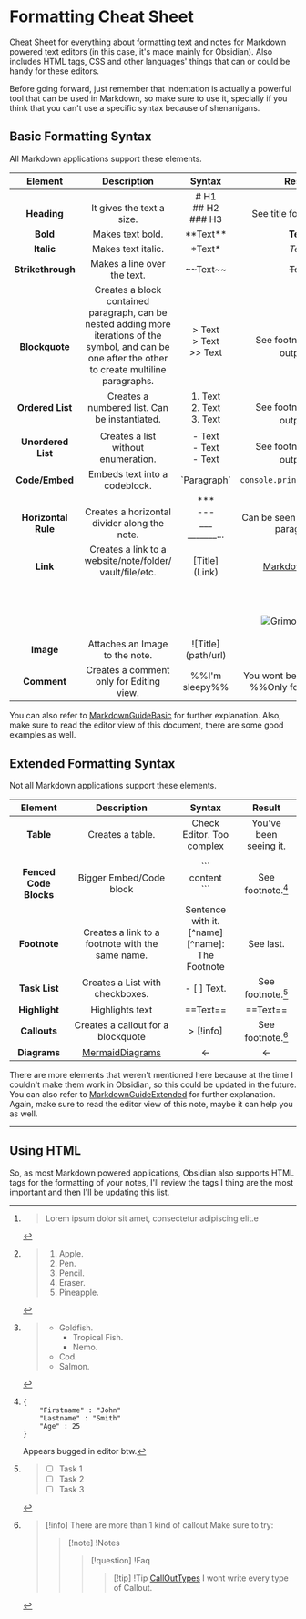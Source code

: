 # Formatting Cheat Sheet

Cheat Sheet for everything about formatting text and notes for Markdown powered text editors (in this case, it's made mainly for Obsidian). Also includes HTML tags, CSS and other languages' things that can or could be handy for these editors.

Before going forward, just remember that indentation is actually a powerful tool that can be used in Markdown, so make sure to use it, specially if you think that you can't use a specific syntax because of shenanigans.
## Basic Formatting Syntax 
All Markdown applications support these elements.

|                 Element                 |                                                                       Description                                                                       |                        Syntax                         |                                                                               Result                                                                                |     |
| :-------------------------------------: | :-----------------------------------------------------------------------------------------------------------------------------------------------------: | :---------------------------------------------------: | :-----------------------------------------------------------------------------------------------------------------------------------------------------------------: | --- |
|            <br />**Heading**            |                                                             <br />It gives the text a size.                                                             |              # H1<br />## H2<br />### H3              |                                                                    <br />See title for reference                                                                    |     |
|                **Bold**                 |                                                                    Makes text bold.                                                                     |                     \*\*Text\*\*                      |                                                                              **Text**                                                                               |     |
|               **Italic**                |                                                                   Makes text italic.                                                                    |                       \*Text\*                        |                                                                               *Text*                                                                                |     |
|            **Strikethrough**            |                                                               Makes a line over the text.                                                               |                     \~\~Text\~\~                      |                                                                              ~~Text~~                                                                               |     |
|       <br /><br />**Blockquote**        | Creates a block contained paragraph, can be nested adding more iterations of the symbol, and can be one after the other to create multiline paragraphs. |      <br />\> Text<br /> \> Text <br />\>\> Text      |                                                       <br /><br />See footnote for the output. [^Blockquote]                                                        |     |
|            **Ordered List**             |                                                      Creates a numbered list. Can be instantiated.                                                      |           1. Text<br />2. Text<br />3. Text           |                                                             <br />See footnote for the output. [^List]                                                              |     |
|           **Unordered List**            |                                                           Creates a list without enumeration.                                                           |            - Text<br />- Text<br />- Text             |                                                            <br />See footnote for the output. [^UnList]                                                             |     |
|             **Code/Embed**              |                                                              Embeds text into a codeblock.                                                              |                     \`Paragraph\`                     |                                                                     `console.println('Hello');`                                                                     |     |
|        <br />**Horizontal Rule**        |                                                   <br />Creates a horizontal divider along the note.                                                    | \*\*\*<br />\-\-\-<br />\_\_\_<br />\_\_\_\_\_\_\_... |                                                             <br />Can be seen after the next paragraph.                                                             |     |
|             <br />**Link**              |                                              Creates a link to a website/note/folder/<br />vault/file/etc.                                              |                <br />\[Title\]\(Link\)                |                                                        <br />[MarkdownGuide](https://www.markdownguide.org)                                                         |     |
| <br /><br /><br /><br /><br />**Image** |                                              <br /><br /><br /><br /><br />Attaches an Image to the note.                                               | <br /><br /><br /><br /><br />\!\[Title\]\(path/url\) | ![Grimoire Weiss](https://static.wikia.nocookie.net/nier/images/2/2c/Render_de_Grimoire_Weiss_-_NieR_Automata.png/revision/latest?cb=20180807145340&path-prefix=es) |     |
|               **Comment**               |                                                        Creates a comment only for Editing view.                                                         |                  \%\%I'm sleepy\%\%                   |                                                           You wont be able to see it %%Only for Editor%%                                                            |     |

You can also refer to [MarkdownGuideBasic](https://www.markdownguide.org/basic-syntax/#overview) for further explanation. Also, make sure to read the editor view of this document, there are some good examples as well.

## Extended Formatting Syntax
Not all Markdown applications support these elements.

| Element | Description | Syntax | Result |
| :-----------: | :-----------: | :-----------: | :-----------: |
| **Table** | Creates a table. | Check Editor. Too complex | You've been seeing it. |
| <br />**Fenced Code Blocks** | <br />Bigger Embed/Code block | \`\`\`<br />content<br />\`\`\` | <br />See footnote.[^CodeBlock]|
| <br />**Footnote** | <br />Creates a link to a footnote with the same name. | Sentence with it.\[\^name\]<br />\[\^name\]: The Footnote | <br />See last. |
| **Task List** | Creates a List with checkboxes. | \- \[ \] Text. | See footnote.[^TaskList] |
| **Highlight** | Highlights text | \=\=Text\=\= | ==Text== |
| **Callouts** | Creates a callout for a blockquote | > \[\!info\] | See footnote.[^Callout] |
| **Diagrams** | [MermaidDiagrams](https://mermaid.js.org/syntax/examples.html) | <- | <- |

There are more elements that weren't mentioned here because at the time I couldn't make them work in Obsidian, so this could be updated in the future. You can also refer to [MarkdownGuideExtended](https://www.markdownguide.org/extended-syntax/#overview) for further explanation. Again, make sure to read the editor view of this note, maybe it can help you as well.

---

## Using HTML
So, as most Markdown powered applications, Obsidian also supports HTML tags for the formatting of your notes, I'll review the tags I thing are the most important and then I'll be updating this list.



[^Blockquote]: > Lorem ipsum dolor sit amet, consectetur adipiscing elit.e
[^List]: 
	>1. Apple.
	>2. Pen.
	>	1. Pencil.
	>	2. Eraser.
	>3. Pineapple.
[^UnList]: 
	>- Goldfish.
	>	- Tropical Fish.
	>	- Nemo.
	>- Cod.
	>- Salmon.
[^CodeBlock]:
	```
	{
		"Firstname" : "John"
		"Lastname" : "Smith"
		"Age" : 25
	}
	```
	Appears bugged in editor btw.
[^TaskList]:
	>- [ ] Task 1
	>- [ ] Task 2
	>- [ ] Task 3
[^Callout]:
	> [!info]
	> There are more than 1 kind of callout
	> Make sure to try: 
	>> [!note] !Notes
	>>> [!question] !Faq
	>>>> [!tip] !Tip
	> [CallOutTypes](https://help.obsidian.md/Editing+and+formatting/Callouts)  I wont write every type of  Callout.